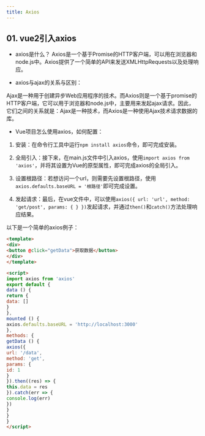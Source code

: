 ```yaml
---
title: Axios
---
```


## 01. vue2引入axios
* axios是什么？
Axios是一个基于Promise的HTTP客户端，可以用在浏览器和node.js中。Axios提供了一个简单的API来发送XMLHttpRequests以及处理响应。

* axios与ajax的关系与区别：

Ajax是一种用于创建异步Web应用程序的技术。而Axios则是一个基于promise的HTTP客户端，它可以用于浏览器和node.js中，主要用来发起ajax请求。因此，它们之间的关系就是：Ajax是一种技术，而Axios是一种使用Ajax技术请求数据的库。

* Vue项目怎么使用axios，如何配置：

1. 安装：在命令行工具中运行`npm install axios`命令，即可完成安装。

2. 全局引入：接下来，在main.js文件中引入axios，使用`import axios from 'axios'`，并将其设置为Vue的原型属性，即可完成axios的全局引入。

3. 设置根路径：若想访问一个url，则需要先设置根路径，使用`axios.defaults.baseURL = '根路径'`即可完成设置。

4. 发起请求：最后，在vue文件中，可以使用`axios({ url: 'url', method: 'get/post', params: { } })`发起请求，并通过`then()`和`catch()`方法处理响应结果。

以下是一个简单的axios例子：
```html
<template>
<div>
<button @click="getData">获取数据</button>
</div>
</template>

<script>
import axios from 'axios'
export default {
data () {
return {
data: []
}
},
mounted () {
axios.defaults.baseURL = 'http://localhost:3000'
},
methods: {
getData () {
axios({
url: '/data',
method: 'get',
params: {
id: 1
}
}).then((res) => {
this.data = res
}).catch(err => {
console.log(err)
})
}
}
}
</script>
```
